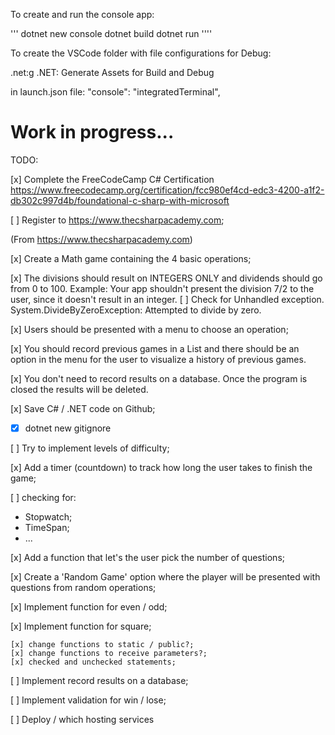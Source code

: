To create and run the console app:

'''
dotnet new console
dotnet build
dotnet run
''''

To create the VSCode folder with file configurations for Debug:

.net:g
.NET: Generate Assets for Build and Debug

in launch.json file:
"console": "integratedTerminal",

# Work in progress...

TODO:

[x] Complete the FreeCodeCamp C# Certification
<https://www.freecodecamp.org/certification/fcc980ef4cd-edc3-4200-a1f2-db302c997d4b/foundational-c-sharp-with-microsoft>

[ ] Register to https://www.thecsharpacademy.com;

(From https://www.thecsharpacademy.com)

[x] Create a Math game containing the 4 basic operations;

[x] The divisions should result on INTEGERS ONLY and dividends should go from 0 to 100. Example: Your app shouldn't present the division 7/2 to the user, since it doesn't result in an integer.
[ ] Check for Unhandled exception. System.DivideByZeroException: Attempted to divide by zero.

[x] Users should be presented with a menu to choose an operation;

[x] You should record previous games in a List and there should be an option in the menu for the user to visualize a history of previous games.

[x] You don't need to record results on a database. Once the program is closed the results will be deleted.

[x] Save C# / .NET code on Github;

- [x] dotnet new gitignore

[ ] Try to implement levels of difficulty;

[x] Add a timer (countdown) to track how long the user takes to finish the game;

[ ] checking for:

- Stopwatch;
- TimeSpan;
- ...

[x] Add a function that let's the user pick the number of questions;

[x] Create a 'Random Game' option where the player will be presented with questions from random operations;

[x] Implement function for even / odd;

[x] Implement function for square;

    [x] change functions to static / public?;
    [x] change functions to receive parameters?;
    [x] checked and unchecked statements;

[ ] Implement record results on a database;

[ ] Implement validation for win / lose;

[ ] Deploy / which hosting services

<!--
 -> Obtain a new value for first and second numbers:
                GenerateRandomNumbers();

                -> Call MakeDivisionForIntegers() or  MakeDivisionForDecimals() using the new values:
                MakeDivisionForIntegers();
                MakeDivisionForDecimals();

                -> Still be able to handle exception that are already been catched:
                Unhandled exception. System.DivideByZeroException: Attempted to divide by zero.


-> functions / methods:

<visibility> <return type> <name> (parameters)
{
logic code
} -->

<!--
hint: Using 'master' as the name for the initial branch. This default branch name
hint: is subject to change. To configure the initial branch name to use in all
hint: of your new repositories, which will suppress this warning, call:
hint:
hint:   git config --global init.defaultBranch <name>
hint:
hint: Names commonly chosen instead of 'master' are 'main', 'trunk' and
hint: 'development'. The just-created branch can be renamed via this command:
hint:
hint:   git branch -m <name> -->
<!--

// async void CountDown()
// {
//     // STOPWATCH
//     // var stopWatch = new Stopwatch();
//     // stopWatch.Start();
//     var stopWatch = Stopwatch.StartNew();
//     // var startTime = Stopwatch.GetTimestamp();
//     await Task.Delay(3000);
//     // var endTime = Stopwatch.GetTimestamp();
//     // var interval = Stopwatch.GetElapsedTime(startTime, endTime);
//     // stopWatch.Stop();
//     Console.WriteLine(stopWatch.Elapsed.Seconds);
//     // Console.WriteLine(stopWatch.ElapsedMilliseconds);
//     // Console.WriteLine(stopWatch.ElapsedTicks);
//     // Console.WriteLine(interval);

// }
// // CountDown();
// [ ] Add a timer (countdown) to track how long the user takes to finish the game;
// var stopWatch = Stopwatch.StartNew();
// await Task.Delay(3000);
// stopWatch.Stop();
// Console.WriteLine(stopWatch.Elapsed.Seconds); -->
